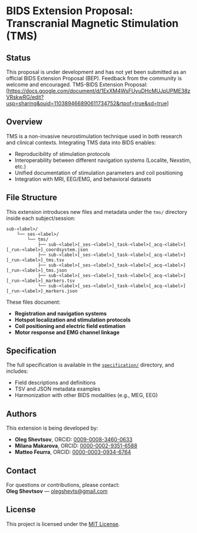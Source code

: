 # BIDS Extension Proposal: Transcranial Magnetic Stimulation (TMS)

## Status

This proposal is under development and has not yet been submitted as an official BIDS Extension Proposal (BEP). Feedback from the community is welcome and encouraged.
TMS-BIDS Extension Proposal: [https://docs.google.com/document/d/1ExXM4WsFUyuDHcMUJpUPME38zVRskwRG/edit?usp=sharing&ouid=110389466890611734752&rtpof=true&sd=true]


## Overview

TMS is a non-invasive neurostimulation technique used in both research and clinical contexts. Integrating TMS data into BIDS enables:

- Reproducibility of stimulation protocols
- Interoperability between different navigation systems (Localite, Nexstim, etc.)
- Unified documentation of stimulation parameters and coil positioning
- Integration with MRI, EEG/EMG, and behavioral datasets

## File Structure

This extension introduces new files and metadata under the `tms/` directory inside each subject/session:
```
sub-<label>/
	└── ses-<label>/
		└── tms/
			├── sub-<label>[_ses-<label>]_task-<label>[_acq-<label>][_run-<label>]_coordsystem.json
			├── sub-<label>[_ses-<label>]_task-<label>[_acq-<label>][_run-<label>]_tms.tsv
			├── sub-<label>[_ses-<label>]_task-<label>[_acq-<label>][_run-<label>]_tms.json
			├── sub-<label>[_ses-<label>]_task-<label>[_acq-<label>][_run-<label>]_markers.tsv
			└── sub-<label>[_ses-<label>]_task-<label>[_acq-<label>][_run-<label>]_markers.json
```
		
These files document:

- **Registration and navigation systems**
- **Hotspot localization and stimulation protocols**
- **Coil positioning and electric field estimation**
- **Motor response and EMG channel linkage**

## Specification

The full specification is available in the [`specification/`](./specification/) directory, and includes:

- Field descriptions and definitions
- TSV and JSON metadata examples
- Harmonization with other BIDS modalities (e.g., MEG, EEG)

## Authors

This extension is being developed by:

- **Oleg Shevtsov**, ORCID: [0009-0008-3460-0633](https://orcid.org/0009-0008-3460-0633)  
- **Milana Makarova**, ORCID: [0000-0002-9351-6588](https://orcid.org/0000-0002-9351-6588)  
- **Matteo Feurra**, ORCID: [0000-0003-0934-6764](https://orcid.org/0000-0003-0934-6764)

## Contact

For questions or contributions, please contact:  
**Oleg Shevtsov** — <olegshevts@gmail.com>

## License

This project is licensed under the [MIT License](LICENSE).

